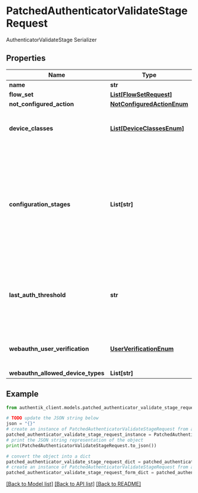 # PatchedAuthenticatorValidateStageRequest

AuthenticatorValidateStage Serializer

## Properties

Name | Type | Description | Notes
------------ | ------------- | ------------- | -------------
**name** | **str** |  | [optional] 
**flow_set** | [**List[FlowSetRequest]**](FlowSetRequest.md) |  | [optional] 
**not_configured_action** | [**NotConfiguredActionEnum**](NotConfiguredActionEnum.md) |  | [optional] 
**device_classes** | [**List[DeviceClassesEnum]**](DeviceClassesEnum.md) | Device classes which can be used to authenticate | [optional] 
**configuration_stages** | **List[str]** | Stages used to configure Authenticator when user doesn&#39;t have any compatible devices. After this configuration Stage passes, the user is not prompted again. | [optional] 
**last_auth_threshold** | **str** | If any of the user&#39;s device has been used within this threshold, this stage will be skipped | [optional] 
**webauthn_user_verification** | [**UserVerificationEnum**](UserVerificationEnum.md) | Enforce user verification for WebAuthn devices. | [optional] 
**webauthn_allowed_device_types** | **List[str]** |  | [optional] 

## Example

```python
from authentik_client.models.patched_authenticator_validate_stage_request import PatchedAuthenticatorValidateStageRequest

# TODO update the JSON string below
json = "{}"
# create an instance of PatchedAuthenticatorValidateStageRequest from a JSON string
patched_authenticator_validate_stage_request_instance = PatchedAuthenticatorValidateStageRequest.from_json(json)
# print the JSON string representation of the object
print(PatchedAuthenticatorValidateStageRequest.to_json())

# convert the object into a dict
patched_authenticator_validate_stage_request_dict = patched_authenticator_validate_stage_request_instance.to_dict()
# create an instance of PatchedAuthenticatorValidateStageRequest from a dict
patched_authenticator_validate_stage_request_form_dict = patched_authenticator_validate_stage_request.from_dict(patched_authenticator_validate_stage_request_dict)
```
[[Back to Model list]](../README.md#documentation-for-models) [[Back to API list]](../README.md#documentation-for-api-endpoints) [[Back to README]](../README.md)


